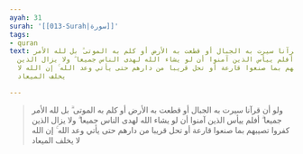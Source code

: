 ```yaml
---
ayah: 31
surah: '[[013-Surah|سورة]]'
tags:
- quran
text: ولو أن قرآنا سيرت به الجبال أو قطعت به الأرض أو كلم به الموتى ۗ بل لله الأمر
  جميعا ۗ أفلم ييأس الذين آمنوا أن لو يشاء الله لهدى الناس جميعا ۗ ولا يزال الذين
  كفروا تصيبهم بما صنعوا قارعة أو تحل قريبا من دارهم حتى يأتي وعد الله ۚ إن الله لا
  يخلف الميعاد

---
```

> ولو أن قرآنا سيرت به الجبال أو قطعت به الأرض أو كلم به الموتى ۗ بل لله الأمر جميعا ۗ أفلم ييأس الذين آمنوا أن لو يشاء الله لهدى الناس جميعا ۗ ولا يزال الذين كفروا تصيبهم بما صنعوا قارعة أو تحل قريبا من دارهم حتى يأتي وعد الله ۚ إن الله لا يخلف الميعاد
